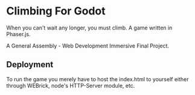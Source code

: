 # Climbing For Godot

When you can't wait any longer, you must climb. A game written in Phaser.js.

A General Assembly - Web Development Immersive Final Project.

## Deployment


To run the game you merely have to host the index.html to yourself either through WEBrick, node's HTTP-Server module, etc.

